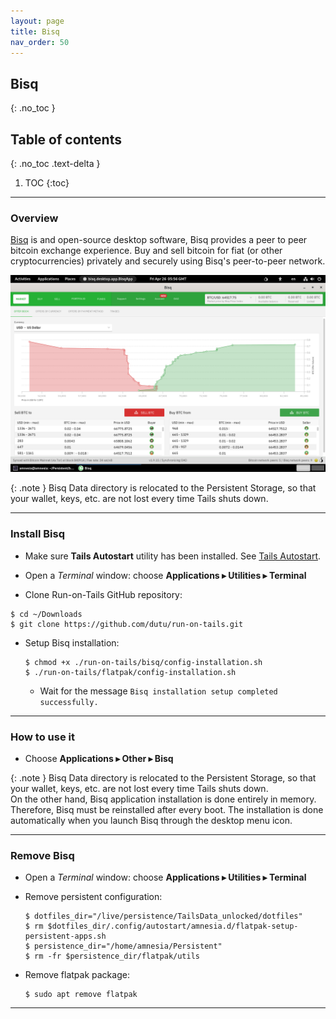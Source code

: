 ```yaml
---
layout: page
title: Bisq
nav_order: 50
---
```


## Bisq
{: .no_toc }

## Table of contents
{: .no_toc .text-delta }

1. TOC
   {:toc}

---
### Overview

[Bisq] is and open-source desktop software, Bisq provides a peer to peer bitcoin exchange experience. Buy and sell bitcoin for fiat (or other cryptocurrencies) privately and securely using Bisq's peer-to-peer network.

![bisq.png](bisq.png)

{: .note }
Bisq Data directory is relocated to the Persistent Storage, so that your wallet, keys, etc. are not lost every time Tails shuts down.  


---
### Install Bisq

* Make sure **Tails Autostart** utility has been installed. See [Tails Autostart].


* Open a _Terminal_ window:  choose **Applications ▸ Utilities ▸ Terminal**


* Clone Run-on-Tails GitHub repository:
```shell
$ cd ~/Downloads
$ git clone https://github.com/dutu/run-on-tails.git
```


* Setup Bisq installation:
  ```shell
  $ chmod +x ./run-on-tails/bisq/config-installation.sh 
  $ ./run-on-tails/flatpak/config-installation.sh 
  ```
  * Wait for the message `Bisq installation setup completed successfully.`


---
### How to use it

  * Choose **Applications ▸ Other ▸ Bisq**

  {: .note }
  Bisq Data directory is relocated to the Persistent Storage, so that your wallet, keys, etc. are not lost every time Tails shuts down.  
  On the other hand, Bisq application installation is done entirely in memory. Therefore, Bisq must be reinstalled after every boot.
  The installation is done automatically when you launch Bisq through the desktop menu icon.

---
### Remove Bisq

* Open a _Terminal_ window:  choose **Applications ▸ Utilities ▸ Terminal**


* Remove persistent configuration:
  ```shell
  $ dotfiles_dir="/live/persistence/TailsData_unlocked/dotfiles"
  $ rm $dotfiles_dir/.config/autostart/amnesia.d/flatpak-setup-persistent-apps.sh
  $ persistence_dir="/home/amnesia/Persistent"
  $ rm -fr $persistence_dir/flatpak/utils 
  ```

* Remove flatpak package:
  ```shell
  $ sudo apt remove flatpak
  ```

---
[Bisq]: https://bisq.network/
[Tails Autostart]: ../tails-autostart/tails-autostart.html
